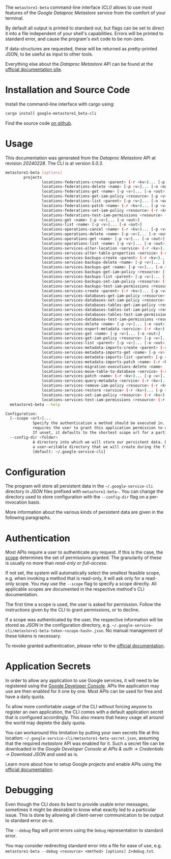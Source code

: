 <!---
DO NOT EDIT !
This file was generated automatically from 'src/generator/templates/cli/README.md.mako'
DO NOT EDIT !
-->
The `metastore1-beta` command-line interface *(CLI)* allows to use most features of the *Google Dataproc Metastore* service from the comfort of your terminal.

By default all output is printed to standard out, but flags can be set to direct it into a file independent of your shell's
capabilities. Errors will be printed to standard error, and cause the program's exit code to be non-zero.

If data-structures are requested, these will be returned as pretty-printed JSON, to be useful as input to other tools.

Everything else about the *Dataproc Metastore* API can be found at the
[official documentation site](https://cloud.google.com/dataproc-metastore/docs).

# Installation and Source Code

Install the command-line interface with cargo using:

```bash
cargo install google-metastore1_beta-cli
```

Find the source code [on github](https://github.com/Byron/google-apis-rs/tree/main/gen/metastore1_beta-cli).

# Usage

This documentation was generated from the *Dataproc Metastore* API at revision *20240228*. The CLI is at version *5.0.3*.

```bash
metastore1-beta [options]
        projects
                locations-federations-create <parent> (-r <kv>)... [-p <v>]... [-o <out>]
                locations-federations-delete <name> [-p <v>]... [-o <out>]
                locations-federations-get <name> [-p <v>]... [-o <out>]
                locations-federations-get-iam-policy <resource> [-p <v>]... [-o <out>]
                locations-federations-list <parent> [-p <v>]... [-o <out>]
                locations-federations-patch <name> (-r <kv>)... [-p <v>]... [-o <out>]
                locations-federations-set-iam-policy <resource> (-r <kv>)... [-p <v>]... [-o <out>]
                locations-federations-test-iam-permissions <resource> (-r <kv>)... [-p <v>]... [-o <out>]
                locations-get <name> [-p <v>]... [-o <out>]
                locations-list <name> [-p <v>]... [-o <out>]
                locations-operations-cancel <name> (-r <kv>)... [-p <v>]... [-o <out>]
                locations-operations-delete <name> [-p <v>]... [-o <out>]
                locations-operations-get <name> [-p <v>]... [-o <out>]
                locations-operations-list <name> [-p <v>]... [-o <out>]
                locations-services-alter-location <service> (-r <kv>)... [-p <v>]... [-o <out>]
                locations-services-alter-table-properties <service> (-r <kv>)... [-p <v>]... [-o <out>]
                locations-services-backups-create <parent> (-r <kv>)... [-p <v>]... [-o <out>]
                locations-services-backups-delete <name> [-p <v>]... [-o <out>]
                locations-services-backups-get <name> [-p <v>]... [-o <out>]
                locations-services-backups-get-iam-policy <resource> [-p <v>]... [-o <out>]
                locations-services-backups-list <parent> [-p <v>]... [-o <out>]
                locations-services-backups-set-iam-policy <resource> (-r <kv>)... [-p <v>]... [-o <out>]
                locations-services-backups-test-iam-permissions <resource> (-r <kv>)... [-p <v>]... [-o <out>]
                locations-services-create <parent> (-r <kv>)... [-p <v>]... [-o <out>]
                locations-services-databases-get-iam-policy <resource> [-p <v>]... [-o <out>]
                locations-services-databases-set-iam-policy <resource> (-r <kv>)... [-p <v>]... [-o <out>]
                locations-services-databases-tables-get-iam-policy <resource> [-p <v>]... [-o <out>]
                locations-services-databases-tables-set-iam-policy <resource> (-r <kv>)... [-p <v>]... [-o <out>]
                locations-services-databases-tables-test-iam-permissions <resource> (-r <kv>)... [-p <v>]... [-o <out>]
                locations-services-databases-test-iam-permissions <resource> (-r <kv>)... [-p <v>]... [-o <out>]
                locations-services-delete <name> [-p <v>]... [-o <out>]
                locations-services-export-metadata <service> (-r <kv>)... [-p <v>]... [-o <out>]
                locations-services-get <name> [-p <v>]... [-o <out>]
                locations-services-get-iam-policy <resource> [-p <v>]... [-o <out>]
                locations-services-list <parent> [-p <v>]... [-o <out>]
                locations-services-metadata-imports-create <parent> (-r <kv>)... [-p <v>]... [-o <out>]
                locations-services-metadata-imports-get <name> [-p <v>]... [-o <out>]
                locations-services-metadata-imports-list <parent> [-p <v>]... [-o <out>]
                locations-services-metadata-imports-patch <name> (-r <kv>)... [-p <v>]... [-o <out>]
                locations-services-migration-executions-delete <name> [-p <v>]... [-o <out>]
                locations-services-move-table-to-database <service> (-r <kv>)... [-p <v>]... [-o <out>]
                locations-services-patch <name> (-r <kv>)... [-p <v>]... [-o <out>]
                locations-services-query-metadata <service> (-r <kv>)... [-p <v>]... [-o <out>]
                locations-services-remove-iam-policy <resource> (-r <kv>)... [-p <v>]... [-o <out>]
                locations-services-restore <service> (-r <kv>)... [-p <v>]... [-o <out>]
                locations-services-set-iam-policy <resource> (-r <kv>)... [-p <v>]... [-o <out>]
                locations-services-test-iam-permissions <resource> (-r <kv>)... [-p <v>]... [-o <out>]
  metastore1-beta --help

Configuration:
  [--scope <url>]...
            Specify the authentication a method should be executed in. Each scope
            requires the user to grant this application permission to use it.
            If unset, it defaults to the shortest scope url for a particular method.
  --config-dir <folder>
            A directory into which we will store our persistent data. Defaults to
            a user-writable directory that we will create during the first invocation.
            [default: ~/.google-service-cli]

```

# Configuration

The program will store all persistent data in the `~/.google-service-cli` directory in *JSON* files prefixed with `metastore1-beta-`.  You can change the directory used to store configuration with the `--config-dir` flag on a per-invocation basis.

More information about the various kinds of persistent data are given in the following paragraphs.

# Authentication

Most APIs require a user to authenticate any request. If this is the case, the [scope][scopes] determines the 
set of permissions granted. The granularity of these is usually no more than *read-only* or *full-access*.

If not set, the system will automatically select the smallest feasible scope, e.g. when invoking a
method that is read-only, it will ask only for a read-only scope. 
You may use the `--scope` flag to specify a scope directly. 
All applicable scopes are documented in the respective method's CLI documentation.

The first time a scope is used, the user is asked for permission. Follow the instructions given 
by the CLI to grant permissions, or to decline.

If a scope was authenticated by the user, the respective information will be stored as *JSON* in the configuration
directory, e.g. `~/.google-service-cli/metastore1-beta-token-<scope-hash>.json`. No manual management of these tokens
is necessary.

To revoke granted authentication, please refer to the [official documentation][revoke-access].

# Application Secrets

In order to allow any application to use Google services, it will need to be registered using the 
[Google Developer Console][google-dev-console]. APIs the application may use are then enabled for it
one by one. Most APIs can be used for free and have a daily quota.

To allow more comfortable usage of the CLI without forcing anyone to register an own application, the CLI
comes with a default application secret that is configured accordingly. This also means that heavy usage
all around the world may deplete the daily quota.

You can workaround this limitation by putting your own secrets file at this location: 
`~/.google-service-cli/metastore1-beta-secret.json`, assuming that the required *metastore* API 
was enabled for it. Such a secret file can be downloaded in the *Google Developer Console* at 
*APIs & auth -> Credentials -> Download JSON* and used as is.

Learn more about how to setup Google projects and enable APIs using the [official documentation][google-project-new].


# Debugging

Even though the CLI does its best to provide usable error messages, sometimes it might be desirable to know
what exactly led to a particular issue. This is done by allowing all client-server communication to be 
output to standard error *as-is*.

The `--debug` flag will print errors using the `Debug` representation to standard error.

You may consider redirecting standard error into a file for ease of use, e.g. `metastore1-beta --debug <resource> <method> [options] 2>debug.txt`.


[scopes]: https://developers.google.com/+/api/oauth#scopes
[revoke-access]: http://webapps.stackexchange.com/a/30849
[google-dev-console]: https://console.developers.google.com/
[google-project-new]: https://developers.google.com/console/help/new/
